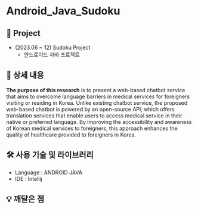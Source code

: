 ﻿# Android_Java_Sudoku
 
## 🚀 Project
- (2023.06 ~ 12) Sudoku Project 
  - 안드로이드 자바 프로젝트

## 📖 상세 내용



**The purpose of this research** is to present a web-based chatbot service that aims to overcome language barriers in medical services for foreigners visiting or residing in Korea. Unlike existing chatbot service, the proposed web-based chatbot is powered by an open-source API, which offers translation services that enable users to access medical service in their native or preferred language. By improving the accessibility and awareness of Korean medical services to foreigners, this approach enhances the quality of healthcare provided to foreigners in Korea.

## 🛠️ 사용 기술 및 라이브러리
- Language : ANDROID JAVA
- IDE : Intellij

## 💡 깨달은 점



